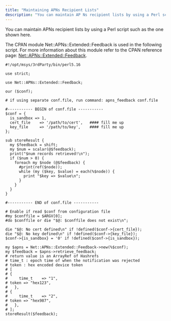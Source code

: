 ```yaml
---
title: "Maintaining APNs Recipient Lists"
description: "You can maintain AP Ns recipient lists by using a Perl script such as the one shown here The CPAN module Net AP Ns Extended Feedback is used in the following script For more information about this module refer to the CPAN reference page Net AP Ns Extended Feedback..."
---
```


You can maintain APNs recipient lists by using a Perl script such as the one shown here.

The CPAN module Net::APNs::Extended::Feedback is used in the following script. For more information about this module refer to the CPAN reference page: [Net::APNs::Extended::Feedback](http://search.cpan.org/~xaicron/Net-APNs-Extended-0.02/lib/Net/APNs/Extended/Feedback.pm).

```
#!/opt/msys/3rdParty/bin/perl5.16

use strict;

use Net::APNs::Extended::Feedback;

our ($conf);

# if using separate conf.file, run command: apns_feedback conf.file

#----------- BEGIN of conf.file -----------
$conf = {
  is_sandbox => 1,
  cert_file    => '/path/to/cert',   #### fill me up
  key_file     => '/path/to/key',    #### fill me up
};

sub storeResult {
  my $feedback = shift;
  my $num = scalar(@$feedback);
  print("$num records retrieved!\n");
  if ($num > 0) {
    foreach my $node (@$feedback) {
      #print(ref($node));
      while (my ($key, $value) = each(%$node)) {
        print "$key => $value\n";
      }
    }
  }
}

#----------- END of conf.file -----------

# Enable if read $conf from configuration file
#my $conffile = $ARGV[0];
#do $conffile or die "$@: $conffile does not exist\n";

die "$@: No cert defined\n" if !defined($conf->{cert_file});
die "$@: No key defined\n" if !defined($conf->{key_file});
$conf->{is_sandbox} = '0' if !defined($conf->{is_sandbox});

my $apns = Net::APNs::Extended::Feedback->new(%$conf);
my $feedback = $apns->retrieve_feedback;
# return value is an ArrayRef of Hashrefs
# time_t : epoch time of when the notification was rejected
# token : hex encoded device token
# [
# {
#     time_t    => "1",
# token => "hex123",
#   },
# {
#     time_t    => "2",
# token => "hex987",
#   },
# ];
storeResult($feedback);
```